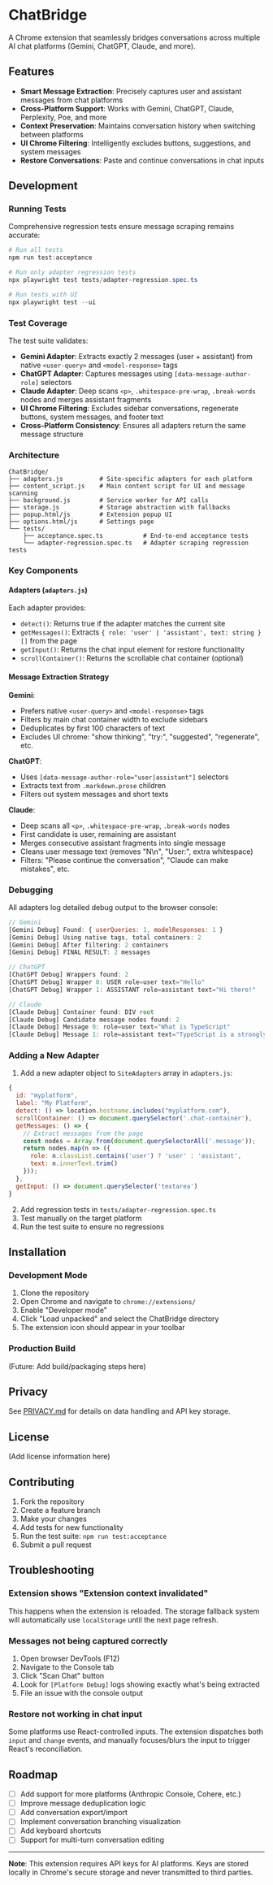 # ChatBridge

A Chrome extension that seamlessly bridges conversations across multiple AI chat platforms (Gemini, ChatGPT, Claude, and more).

## Features

- **Smart Message Extraction**: Precisely captures user and assistant messages from chat platforms
- **Cross-Platform Support**: Works with Gemini, ChatGPT, Claude, Perplexity, Poe, and more
- **Context Preservation**: Maintains conversation history when switching between platforms
- **UI Chrome Filtering**: Intelligently excludes buttons, suggestions, and system messages
- **Restore Conversations**: Paste and continue conversations in chat inputs

## Development

### Running Tests

Comprehensive regression tests ensure message scraping remains accurate:

```powershell
# Run all tests
npm run test:acceptance

# Run only adapter regression tests
npx playwright test tests/adapter-regression.spec.ts

# Run tests with UI
npx playwright test --ui
```

### Test Coverage

The test suite validates:

- **Gemini Adapter**: Extracts exactly 2 messages (user + assistant) from native `<user-query>` and `<model-response>` tags
- **ChatGPT Adapter**: Captures messages using `[data-message-author-role]` selectors
- **Claude Adapter**: Deep scans `<p>`, `.whitespace-pre-wrap`, `.break-words` nodes and merges assistant fragments
- **UI Chrome Filtering**: Excludes sidebar conversations, regenerate buttons, system messages, and footer text
- **Cross-Platform Consistency**: Ensures all adapters return the same message structure

### Architecture

```
ChatBridge/
├── adapters.js          # Site-specific adapters for each platform
├── content_script.js    # Main content script for UI and message scanning
├── background.js        # Service worker for API calls
├── storage.js           # Storage abstraction with fallbacks
├── popup.html/js        # Extension popup UI
├── options.html/js      # Settings page
└── tests/
    ├── acceptance.spec.ts           # End-to-end acceptance tests
    └── adapter-regression.spec.ts   # Adapter scraping regression tests
```

### Key Components

#### Adapters (`adapters.js`)

Each adapter provides:
- `detect()`: Returns true if the adapter matches the current site
- `getMessages()`: Extracts `{ role: 'user' | 'assistant', text: string }[]` from the page
- `getInput()`: Returns the chat input element for restore functionality
- `scrollContainer()`: Returns the scrollable chat container (optional)

#### Message Extraction Strategy

**Gemini**:
- Prefers native `<user-query>` and `<model-response>` tags
- Filters by main chat container width to exclude sidebars
- Deduplicates by first 100 characters of text
- Excludes UI chrome: "show thinking", "try:", "suggested", "regenerate", etc.

**ChatGPT**:
- Uses `[data-message-author-role="user|assistant"]` selectors
- Extracts text from `.markdown.prose` children
- Filters out system messages and short texts

**Claude**:
- Deep scans all `<p>`, `.whitespace-pre-wrap`, `.break-words` nodes
- First candidate is user, remaining are assistant
- Merges consecutive assistant fragments into single message
- Cleans user message text (removes "N\n", "User:", extra whitespace)
- Filters: "Please continue the conversation", "Claude can make mistakes", etc.

### Debugging

All adapters log detailed debug output to the browser console:

```javascript
// Gemini
[Gemini Debug] Found: { userQueries: 1, modelResponses: 1 }
[Gemini Debug] Using native tags, total containers: 2
[Gemini Debug] After filtering: 2 containers
[Gemini Debug] FINAL RESULT: 2 messages

// ChatGPT
[ChatGPT Debug] Wrappers found: 2
[ChatGPT Debug] Wrapper 0: USER role=user text="Hello"
[ChatGPT Debug] Wrapper 1: ASSISTANT role=assistant text="Hi there!"

// Claude
[Claude Debug] Container found: DIV root
[Claude Debug] Candidate message nodes found: 2
[Claude Debug] Message 0: role=user text="What is TypeScript"
[Claude Debug] Message 1: role=assistant text="TypeScript is a strongly typed..."
```

### Adding a New Adapter

1. Add a new adapter object to `SiteAdapters` array in `adapters.js`:

```javascript
{
  id: "myplatform",
  label: "My Platform",
  detect: () => location.hostname.includes("myplatform.com"),
  scrollContainer: () => document.querySelector('.chat-container'),
  getMessages: () => {
    // Extract messages from the page
    const nodes = Array.from(document.querySelectorAll('.message'));
    return nodes.map(n => ({
      role: n.classList.contains('user') ? 'user' : 'assistant',
      text: n.innerText.trim()
    }));
  },
  getInput: () => document.querySelector('textarea')
}
```

2. Add regression tests in `tests/adapter-regression.spec.ts`
3. Test manually on the target platform
4. Run the test suite to ensure no regressions

## Installation

### Development Mode

1. Clone the repository
2. Open Chrome and navigate to `chrome://extensions/`
3. Enable "Developer mode"
4. Click "Load unpacked" and select the ChatBridge directory
5. The extension icon should appear in your toolbar

### Production Build

(Future: Add build/packaging steps here)

## Privacy

See [PRIVACY.md](PRIVACY.md) for details on data handling and API key storage.

## License

(Add license information here)

## Contributing

1. Fork the repository
2. Create a feature branch
3. Make your changes
4. Add tests for new functionality
5. Run the test suite: `npm run test:acceptance`
6. Submit a pull request

## Troubleshooting

### Extension shows "Extension context invalidated"

This happens when the extension is reloaded. The storage fallback system will automatically use `localStorage` until the next page refresh.

### Messages not being captured correctly

1. Open browser DevTools (F12)
2. Navigate to the Console tab
3. Click "Scan Chat" button
4. Look for `[Platform Debug]` logs showing exactly what's being extracted
5. File an issue with the console output

### Restore not working in chat input

Some platforms use React-controlled inputs. The extension dispatches both `input` and `change` events, and manually focuses/blurs the input to trigger React's reconciliation.

## Roadmap

- [ ] Add support for more platforms (Anthropic Console, Cohere, etc.)
- [ ] Improve message deduplication logic
- [ ] Add conversation export/import
- [ ] Implement conversation branching visualization
- [ ] Add keyboard shortcuts
- [ ] Support for multi-turn conversation editing

---

**Note**: This extension requires API keys for AI platforms. Keys are stored locally in Chrome's secure storage and never transmitted to third parties.
